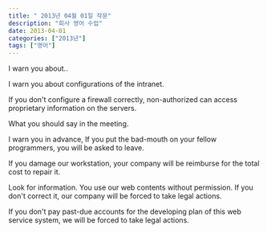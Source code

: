 ```yaml
---
title: " 2013년 04월 01일 작문"
description: "회사 영어 수업"
date: 2013-04-01
categories: ["2013년"]
tags: ["영어"]
---
```


I warn you about..

I warn you about configurations of the intranet.

If you don't configure a firewall correctly, non-authorized can access proprietary information on the servers.

What you should say in the meeting.

I warn you in advance, If you put the bad-mouth on your fellow programmers, you will be asked to leave.

If you damage our workstation, your company will be reimburse for the total cost to repair it.

Look for information. You use our web contents without permission. If you don't correct it, our company will be forced to take legal actions.

If you don't pay past-due accounts for the developing plan of this web service system, we will be forced to take legal actions.
